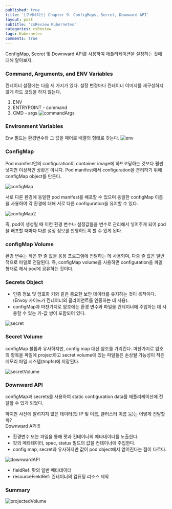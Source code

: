 ```yaml
---
published: true
title: '[쿠버네티스] Chapter 9. ConfigMaps, Secret, Downward API'
layout: post
subtitle: 'csReview Kubernetes'
categories: csReview
tags: Kubernetes
comments: true
---
```


ConfigMap, Secret 및 Downward API를 사용하여 애플리케이션을 설정하는 것에 대해 알아보자.

### Command, Arguments, and ENV Variables
컨테이너 설정에는 다음 세 가지가 있다. 설정 변경마다 컨테이너 이미지를 재구성하지 않게 하드 코딩을 하지 않는다.
1. ENV
2. ENTRYPOINT - command
3. CMD - args
![commandArgs](https://sundongkim-dev.github.io/assets/img/kubernetes/commandArgs.png)

### Environment Variables
Env 필드는 환경변수와 그 값을 페어로 배열의 형태로 갖는다.
![env](https://sundongkim-dev.github.io/assets/img/kubernetes/env.png)

### ConfigMap
Pod manifest안의 configuration이 container image에 하드코딩하는 것보다 훨씬 낫지만 이상적인 상황은 아니다. Pod manifest에서 configuration을 분리하기 위해 configMap object를 만든다.

![configMap](https://sundongkim-dev.github.io/assets/img/kubernetes/configMap.png)

서로 다른 환경에 동일한 pod manifest를 배포할 수 있으며 동일한 configMap 이름을 사용하여 각 환경에 대해 서로 다른 configuration을 유지할 수 있다.

![configMap2](https://sundongkim-dev.github.io/assets/img/kubernetes/configMap2.png)

즉, pod이 생성될 때 이런 환경 변수나 설정값들을 변수로 관리해서 넣어주게 되어 pod을 배포할 때마다 다른 설정 정보를 반영하도록 할 수 있게 된다.

### configMap Volume

환경 변수는 작은 한 줄 값을 응용 프로그램에 전달하는 데 사용되며, 다중 줄 값은 일반적으로 파일로 전달된다. 즉, configMap volume을 사용하면 configuration을 파일 형태로 해서 pod에 공유하는 것이다.

### Secrets Object

- 인증 정보 및 암호화 키와 같은 중요한 보안 데이터를 유지하는 것이 목적이다. (Envoy 사이드카 컨테이너의 클라이언트를 인증하는 데 사용).
- configMap과 마찬가지로 암호에는 환경 변수와 파일을 컨테이너에 주입하는 데 사용할 수 있는 키-값 쌍이 포함되어 있다.

![secret](https://sundongkim-dev.github.io/assets/img/kubernetes/secret.png)

### Secret Volume

configMap 볼륨과 유사하지만, config map 대신 암호를 가리킨다. 마찬가지로 암호의 항목을 파일에 project하고 secret volume에 있는 파일들은 손상될 가능성이 적은 메모리 파일 시스템(tmpfs)에 저장된다.

![secretVolume](https://sundongkim-dev.github.io/assets/img/kubernetes/secretVolume.png)

### Downward API

configMap과 secrets를 사용하여 static configuration data를 애플리케이션에 전달할 수 있게 되었다.

하지만 사전에 알려지지 않은 데이터(팟 IP 및 이름, 클러스터 이름 등)는 어떻게 전달할까?  
Downward API!!!

- 환경변수 또는 파일을 통해 팟과 컨테이너의 메타데이터를 노출한다.
- 팟의 메타데이터, spec, status 필드의 값을 컨테이너에 주입한다.
- config map, secret과 유사하지만 값이 pod object에서 얻어진다는 점이 다르다.

![downwardAPI](https://sundongkim-dev.github.io/assets/img/kubernetes/downwardAPI.png)

- fieldRef: 팟의 일반 메타데이터
- resourceFieldRef: 컨테이너의 컴퓨팅 리소스 제약

### Summary

![projectedVolume](https://sundongkim-dev.github.io/assets/img/kubernetes/projectedVolume.png)

